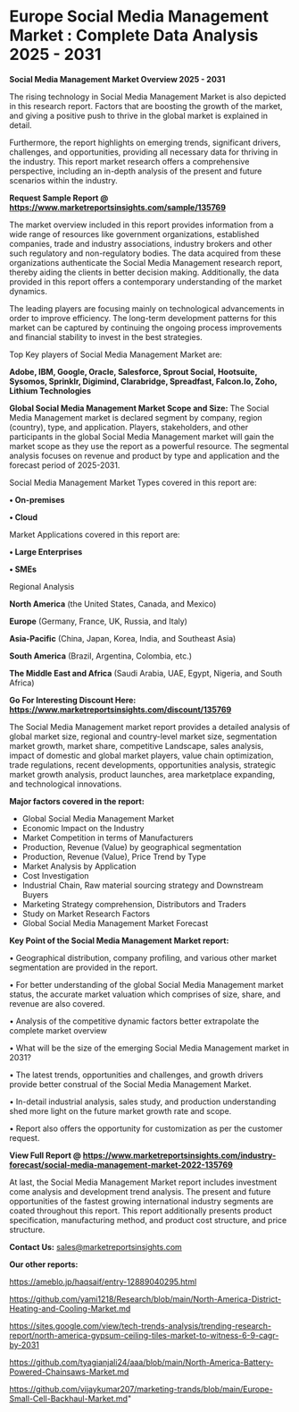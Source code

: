  # Europe Social Media Management Market : Complete Data Analysis 2025 - 2031

<Strong> Social Media Management Market Overview 2025 - 2031</strong>

The rising technology in Social Media Management Market is also depicted in this research report. Factors that are boosting the growth of the market, and giving a positive push to thrive in the global market is explained in detail.

Furthermore, the report highlights on emerging trends, significant drivers, challenges, and opportunities, providing all necessary data for thriving in the industry. This report market research offers a comprehensive perspective, including an in-depth analysis of the present and future scenarios within the industry.

<strong>Request Sample Report @ <a href=https://www.marketreportsinsights.com/sample/135769>https://www.marketreportsinsights.com/sample/135769</a></strong>

The market overview included in this report provides information from a wide range of resources like government organizations, established companies, trade and industry associations, industry brokers and other such regulatory and non-regulatory bodies. The data acquired from these organizations authenticate the Social Media Management research report, thereby aiding the clients in better decision making. Additionally, the data provided in this report offers a contemporary understanding of the market dynamics.

The leading players are focusing mainly on technological advancements in order to improve efficiency. The long-term development patterns for this market can be captured by continuing the ongoing process improvements and financial stability to invest in the best strategies.

Top Key players of Social Media Management Market are:

<strong>Adobe, IBM, Google, Oracle, Salesforce, Sprout Social, Hootsuite, Sysomos, Sprinklr, Digimind, Clarabridge, Spreadfast, Falcon.Io, Zoho, Lithium Technologies</strong>

<strong><b>Global Social Media Management Market Scope and Size:</b></strong>
The Social Media Management market is declared segment by company, region (country), type, and application. Players, stakeholders, and other participants in the global Social Media Management market will gain the market scope as they use the report as a powerful resource. The segmental analysis focuses on revenue and product by type and application and the forecast period of 2025-2031.

Social Media Management Market Types covered in this report are:

<strong>• On-premises

• Cloud</strong>

Market Applications covered in this report are:

<strong>• Large Enterprises

• SMEs</strong> 

Regional Analysis

<strong>North America</strong> (the United States, Canada, and Mexico)

<strong>Europe</strong> (Germany, France, UK, Russia, and Italy)

<strong>Asia-Pacific</strong> (China, Japan, Korea, India, and Southeast Asia)

<strong>South America</strong> (Brazil, Argentina, Colombia, etc.)

<strong>The Middle East and Africa</strong> (Saudi Arabia, UAE, Egypt, Nigeria, and South Africa)

<strong>Go For Interesting Discount Here: <a href=https://www.marketreportsinsights.com/discount/135769>https://www.marketreportsinsights.com/discount/135769</a></strong>

The Social Media Management market report provides a detailed analysis of global market size, regional and country-level market size, segmentation market growth, market share, competitive Landscape, sales analysis, impact of domestic and global market players, value chain optimization, trade regulations, recent developments, opportunities analysis, strategic market growth analysis, product launches, area marketplace expanding, and technological innovations.

<strong><b>Major factors covered in the report:</b></strong>
<ul>
  <li>Global Social Media Management Market </li>
  <li>Economic Impact on the Industry</li>
  <li>Market Competition in terms of Manufacturers</li>
  <li>Production, Revenue (Value) by geographical segmentation</li>
  <li>Production, Revenue (Value), Price Trend by Type</li>
  <li>Market Analysis by Application</li>
  <li>Cost Investigation</li>
  <li>Industrial Chain, Raw material sourcing strategy and Downstream Buyers</li>
  <li>Marketing Strategy comprehension, Distributors and Traders</li>
  <li>Study on Market Research Factors</li>
  <li>Global Social Media Management Market Forecast</li>
</ul>

<strong><b>Key Point of the Social Media Management Market report:</b></strong>

• Geographical distribution, company profiling, and various other market segmentation are provided in the report.

• For better understanding of the global Social Media Management market status, the accurate market valuation which comprises of size, share, and revenue are also covered.

• Analysis of the competitive dynamic factors better extrapolate the complete market overview

• What will be the size of the emerging Social Media Management market in 2031?

• The latest trends, opportunities and challenges, and growth drivers provide better construal of the Social Media Management Market.

• In-detail industrial analysis, sales study, and production understanding shed more light on the future market growth rate and scope.

• Report also offers the opportunity for customization as per the customer request.

<strong><b>View Full Report @ <a href=https://www.marketreportsinsights.com/industry-forecast/social-media-management-market-2022-135769>https://www.marketreportsinsights.com/industry-forecast/social-media-management-market-2022-135769</a></b></strong>


At last, the Social Media Management Market report includes investment come analysis and development trend analysis. The present and future opportunities of the fastest growing international industry segments are coated throughout this report. This report additionally presents product specification, manufacturing method, and product cost structure, and price structure.

<strong>Contact Us:</strong>
sales@marketreportsinsights.com

<strong>Our other reports:</strong>

<a href=https://ameblo.jp/haqsaif/entry-12889040295.html>https://ameblo.jp/haqsaif/entry-12889040295.html</a>

<a href=https://github.com/yami1218/Research/blob/main/North-America-District-Heating-and-Cooling-Market.md>https://github.com/yami1218/Research/blob/main/North-America-District-Heating-and-Cooling-Market.md</a>

<a href=https://sites.google.com/view/tech-trends-analysis/trending-research-report/north-america-gypsum-ceiling-tiles-market-to-witness-6-9-cagr-by-2031>https://sites.google.com/view/tech-trends-analysis/trending-research-report/north-america-gypsum-ceiling-tiles-market-to-witness-6-9-cagr-by-2031</a>

<a href=https://github.com/tyagianjali24/aaa/blob/main/North-America-Battery-Powered-Chainsaws-Market.md>https://github.com/tyagianjali24/aaa/blob/main/North-America-Battery-Powered-Chainsaws-Market.md</a>

<a href=https://github.com/vijaykumar207/marketing-trands/blob/main/Europe-Small-Cell-Backhaul-Market.md>https://github.com/vijaykumar207/marketing-trands/blob/main/Europe-Small-Cell-Backhaul-Market.md</a>"
